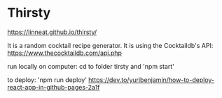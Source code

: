 # Thirsty

https://linneat.github.io/thirsty/

It is a random cocktail recipe generator.
It is using the Cocktaildb's API: https://www.thecocktaildb.com/api.php

run locally on computer: cd to folder tirsty and 'npm start'

to deploy: 'npm run deploy'
https://dev.to/yuribenjamin/how-to-deploy-react-app-in-github-pages-2a1f
